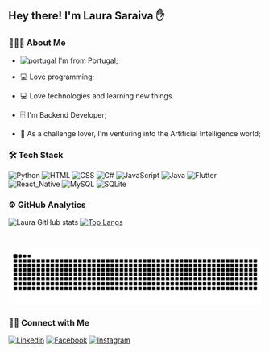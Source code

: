 ## Hey there! I'm Laura Saraiva ✋


### 👩🏻‍💻 About Me

* ![portugal](https://user-images.githubusercontent.com/63668973/134406777-54bca808-2cf7-4bb7-a651-bbae2c0db935.png)  I'm from Portugal;

* 💻 Love programming;

* 💻 Love technologies and learning new things.

* 🗄️ I'm Backend Developer;

* 🤖 As a challenge lover, I'm venturing into the Artificial Intelligence world;



### 🛠  Tech Stack

![Python](https://img.shields.io/badge/Python-14354C?style=for-the-badge&logo=python&logoColor=1572B6)
![HTML](https://img.shields.io/badge/HTML5-14354C?style=for-the-badge&logo=html5&logoColor=E34F26)
![CSS](https://img.shields.io/badge/CSS-14354C?&style=for-the-badge&logo=css3&logoColor=1572B6)
![C#](https://img.shields.io/badge/C%23-14354C?style=for-the-badge&logo=c-sharp&logoColor=white)
![JavaScript](https://img.shields.io/badge/JavaScript-14354C?style=for-the-badge&logo=javascript&logoColor=F7DF1E)
![Java](https://img.shields.io/badge/Java-14354C?style=for-the-badge&logo=java&logoColor=ED8B00)
![Flutter](https://img.shields.io/badge/Flutter-14354C?style=for-the-badge&logo=flutter&logoColor=white)
![React_Native](https://img.shields.io/badge/React_Native-14354C?style=for-the-badge&logo=react&logoColor=61DAFB)
![MySQL](https://img.shields.io/badge/MySQL-14354C?style=for-the-badge&logo=mysql&logoColor=white)
![SQLite](https://img.shields.io/badge/SQLite-14354C?style=for-the-badge&logo=sqlite&logoColor=white)

### ⚙️  GitHub Analytics

![Laura GitHub stats](https://github-readme-stats.vercel.app/api?username=LauraSaraiva10&show_icons=true&border_color=FFFFFF&theme=dracula&hide=stars)
[![Top Langs](https://github-readme-stats.vercel.app/api/top-langs/?username=LauraSaraiva10&custom_title=My&nbsp;Programming&nbsp;Languages&border_color=FFFFFF&layout=compact)](https://github.com/LauraSaraiva10/github-readme-stats)

<br/>

![Snake animation](https://github.com/LauraSaraiva10/LauraSaraiva10/blob/output/github-contribution-grid-snake.svg)

### 🤝🏻  Connect with Me

[![Linkedin](https://img.shields.io/badge/LinkedIn-0077B5?style=for-the-badge&logo=linkedin&logoColor=white)](https://www.linkedin.com/in/laura-saraiva-9109a11b3/)
[![Facebook](https://img.shields.io/badge/Facebook-1877F2?style=for-the-badge&logo=facebook&logoColor=white)](https://www.facebook.com/laura.saraiva.142)
[![Instagram](https://img.shields.io/badge/Instagram-E4405F?style=for-the-badge&logo=instagram&logoColor=white)](https://www.instagram.com/laurasaraiva10/)
